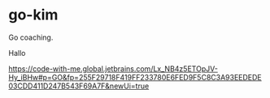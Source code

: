 # go-kim
Go coaching.

Hallo

https://code-with-me.global.jetbrains.com/Lx_NB4z5ETOpJV-Hy_iBHw#p=GO&fp=255F29718F419FF233780E6FED9F5C8C3A93EEDEDE03CDD411D247B543F69A7F&newUi=true
